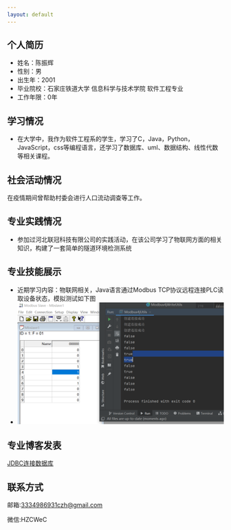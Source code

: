```yaml
---
layout: default
---
```





## 个人简历

- 姓名：陈振辉
- 性别：男
- 出生年：2001
- 毕业院校：石家庄铁道大学 信息科学与技术学院 软件工程专业
- 工作年限：0年

## 学习情况

- 在大学中，我作为软件工程系的学生，学习了C，Java，Python，JavaScript，css等编程语言，还学习了数据库、uml、数据结构、线性代数等相关课程。

## 社会活动情况

在疫情期间曾帮助村委会进行人口流动调查等工作。

## 专业实践情况

- 参加过河北联冠科技有限公司的实践活动，在该公司学习了物联网方面的相关知识，构建了一套简单的隧道环境检测系统


## 专业技能展示
- 近期学习内容：物联网相关，Java语言通过Modbus TCP协议远程连接PLC读取设备状态，模拟测试如下图
- ![image](static/image.png)



## 专业博客发表
[JDBC连接数据库](https://www.cnblogs.com/333czh/p/15578227.html)


## 联系方式

邮箱:3334986931czh@gmail.com

微信:HZCWeC

